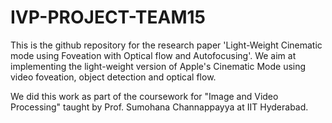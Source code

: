 # IVP-PROJECT-TEAM15

This is the github repository for the research paper 'Light-Weight Cinematic mode using Foveation with Optical flow and Autofocusing'. We aim at implementing the light-weight version of Apple's Cinematic Mode using video foveation, object detection and optical flow.

We did this work as part of the coursework for "Image and Video Processing" taught by Prof. Sumohana Channappayya at IIT Hyderabad.
